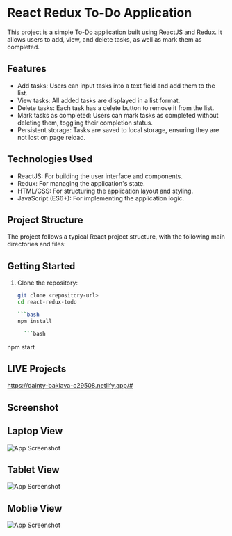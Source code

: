 # React Redux To-Do Application

This project is a simple To-Do application built using ReactJS and Redux. It allows users to add, view, and delete tasks, as well as mark them as completed.

## Features

- Add tasks: Users can input tasks into a text field and add them to the list.
- View tasks: All added tasks are displayed in a list format.
- Delete tasks: Each task has a delete button to remove it from the list.
- Mark tasks as completed: Users can mark tasks as completed without deleting them, toggling their completion status.
- Persistent storage: Tasks are saved to local storage, ensuring they are not lost on page reload.

## Technologies Used

- ReactJS: For building the user interface and components.
- Redux: For managing the application's state.
- HTML/CSS: For structuring the application layout and styling.
- JavaScript (ES6+): For implementing the application logic.

## Project Structure

The project follows a typical React project structure, with the following main directories and files:


## Getting Started

1. Clone the repository:

   ```bash
   git clone <repository-url>
   cd react-redux-todo

   ```bash
   npm install

     ```bash
npm start

## LIVE Projects

https://dainty-baklava-c29508.netlify.app/#

## Screenshot

## Laptop View

![App Screenshot](https://github.com/devgeek2700/To-Do-List-Using-Redux/blob/master/src/Output/o1.png?raw=true)

## Tablet View

![App Screenshot](https://github.com/devgeek2700/To-Do-List-Using-Redux/blob/master/src/Output/o2.png?raw=true)


## Moblie View

![App Screenshot](https://github.com/devgeek2700/To-Do-List-Using-Redux/blob/master/src/Output/o3.png?raw=true)


